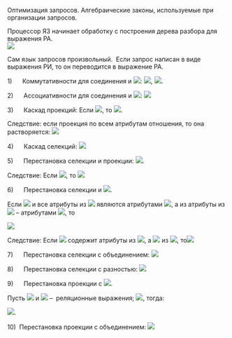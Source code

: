 Оптимизация запросов. Алгебраические законы, используемые при организации запросов.


Процессор ЯЗ начинает обработку с построения дерева разбора для выражения РА.  
![](file:///C:/Users/BADF~1/AppData/Local/Temp/msohtmlclip1/01/clip_image002.jpg)

Сам язык запросов произвольный.  Если запрос написан в виде выражения РИ, то он переводится в выражение РА.

1)      Коммутативности для соединения и ![](file:///C:/Users/BADF~1/AppData/Local/Temp/msohtmlclip1/01/clip_image004.png): ![](file:///C:/Users/BADF~1/AppData/Local/Temp/msohtmlclip1/01/clip_image006.png), ![](file:///C:/Users/BADF~1/AppData/Local/Temp/msohtmlclip1/01/clip_image008.png).

2)      Ассоциативности для соединения и ![](file:///C:/Users/BADF~1/AppData/Local/Temp/msohtmlclip1/01/clip_image004.png): ![](file:///C:/Users/BADF~1/AppData/Local/Temp/msohtmlclip1/01/clip_image010.png) 

3)      Каскад проекций: Если ![](file:///C:/Users/BADF~1/AppData/Local/Temp/msohtmlclip1/01/clip_image012.png), то ![](file:///C:/Users/BADF~1/AppData/Local/Temp/msohtmlclip1/01/clip_image014.png).

Следствие: если проекция по всем атрибутам отношения, то она растворяется: ![](file:///C:/Users/BADF~1/AppData/Local/Temp/msohtmlclip1/01/clip_image016.png)  

4)      Каскад селекций: ![](file:///C:/Users/BADF~1/AppData/Local/Temp/msohtmlclip1/01/clip_image018.png) 

5)      Перестановка селекции и проекции: ![](file:///C:/Users/BADF~1/AppData/Local/Temp/msohtmlclip1/01/clip_image020.png).

Следствие: Если ![](file:///C:/Users/BADF~1/AppData/Local/Temp/msohtmlclip1/01/clip_image022.png), то ![](file:///C:/Users/BADF~1/AppData/Local/Temp/msohtmlclip1/01/clip_image024.png) 

6)      Перестановка селекции и ![](file:///C:/Users/BADF~1/AppData/Local/Temp/msohtmlclip1/01/clip_image004.png).

Если ![](file:///C:/Users/BADF~1/AppData/Local/Temp/msohtmlclip1/01/clip_image026.png) и все атрибуты из ![](file:///C:/Users/BADF~1/AppData/Local/Temp/msohtmlclip1/01/clip_image028.png) являются атрибутами ![](file:///C:/Users/BADF~1/AppData/Local/Temp/msohtmlclip1/01/clip_image030.png), а из атрибуты из ![](file:///C:/Users/BADF~1/AppData/Local/Temp/msohtmlclip1/01/clip_image032.png) – атрибутами ![](file:///C:/Users/BADF~1/AppData/Local/Temp/msohtmlclip1/01/clip_image034.png), то

![](file:///C:/Users/BADF~1/AppData/Local/Temp/msohtmlclip1/01/clip_image036.png)

Следствие: Если ![](file:///C:/Users/BADF~1/AppData/Local/Temp/msohtmlclip1/01/clip_image028.png) содержит атрибуты из ![](file:///C:/Users/BADF~1/AppData/Local/Temp/msohtmlclip1/01/clip_image039.png), а ![](file:///C:/Users/BADF~1/AppData/Local/Temp/msohtmlclip1/01/clip_image032.png) из ![](file:///C:/Users/BADF~1/AppData/Local/Temp/msohtmlclip1/01/clip_image042.png), то![](file:///C:/Users/BADF~1/AppData/Local/Temp/msohtmlclip1/01/clip_image044.png)

7)      Перестановка селекции с объединением: ![](file:///C:/Users/BADF~1/AppData/Local/Temp/msohtmlclip1/01/clip_image046.png) 

8)      Перестановка селекции с разностью: ![](file:///C:/Users/BADF~1/AppData/Local/Temp/msohtmlclip1/01/clip_image048.png)   

9)      Перестановка проекции с ![](file:///C:/Users/BADF~1/AppData/Local/Temp/msohtmlclip1/01/clip_image004.png).

Пусть ![](file:///C:/Users/BADF~1/AppData/Local/Temp/msohtmlclip1/01/clip_image030.png) и ![](file:///C:/Users/BADF~1/AppData/Local/Temp/msohtmlclip1/01/clip_image051.png) –  реляционные выражения; ![](file:///C:/Users/BADF~1/AppData/Local/Temp/msohtmlclip1/01/clip_image053.png), тогда:

![](file:///C:/Users/BADF~1/AppData/Local/Temp/msohtmlclip1/01/clip_image055.png).

10)  Перестановка проекции с объединением: ![](file:///C:/Users/BADF~1/AppData/Local/Temp/msohtmlclip1/01/clip_image057.png)


